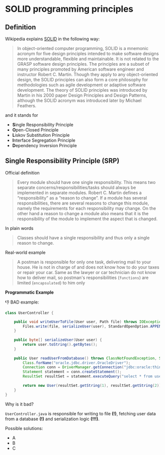 # SOLID programming principles 

## Definition

Wikipedia explains [SOLID](https://en.wikipedia.org/wiki/SOLID) in the following way:
> In object-oriented computer programming, 
> SOLID is a mnemonic acronym for five design principles intended to make software designs more
> understandable, flexible and maintainable. It is not related to the GRASP software design principles. 
> The principles are a subset of many principles promoted by American software engineer and instructor
> Robert C. Martin. Though they apply to any object-oriented design, the SOLID principles can also form a 
> core philosophy for methodologies such as agile development or adaptive software development.
> The theory of SOLID principles was introduced by Martin in his 2000 paper Design Principles
> and Design Patterns, although the SOLID acronym was introduced later by Michael Feathers.

and it stands for

* **S**ingle Responsibility Principle
* **O**pen-Closed Principle
* **L**iskov Substitution Principle
* **I**nterface Segregation Principle
* **D**ependency Inversion Principle


## Single Responsibility Principle (SRP)

Official definition

> Every module should have one single responsibility. 
> This means two separate concerns/responsibilities/tasks should always be implemented in separate modules. 
> Robert C. Martin defines a “responsibility” as a “reason to change”. If a module has several responsibilities, 
> there are several reasons to change this module, namely the requirements for each responsibility may change. 
> On the other hand a reason to change a module also means that it is the responsibility of the module to implement 
> the aspect that is changed.

In plain words

> Classes should have a single responsibility and thus only a single reason to change. 

Real-world example

> A postman is responsible for only one task, delivering mail to your house. 
> He is not in charge of and does not know how to do your taxes or repair your car. 
> Same as the lawyer or car technician do not know how to deliver mail, 
> so postman's responsibilities (`functions`) are limited (`encapsulated`) to him only

**Programmatic Example**

👎 BAD example:

```java
class UserController { 

    public void writeUserToFile(User user, Path file) throws IOException {
        Files.write(file, serializeUser(user), StandardOpenOption.APPEND);
    }
    
    public byte[] serializeUser(User user) {
        return user.toString().getBytes();
    }
    
    public User readUserFromDatabase() throws ClassNotFoundException, SQLException {
        Class.forName("oracle.jdbc.driver.OracleDriver");
        Connection conn = DriverManager.getConnection("jdbc:oracle:thin:@localhost:8888:oracle");
        Statement statement = conn.createStatement();
        ResultSet resultSet = statement.executeQuery("select * from users where rownum = 1");
    
        return new User(resultSet.getString(1), resultSet.getString(2));
    }
}
```

Why is it bad?

`UserController.java` is responsible for writing to file **(!)**, fetching user data from a database **(!)** and serialization logic **(!!!)**. 

Possible solutions: 

- A
- B
- C